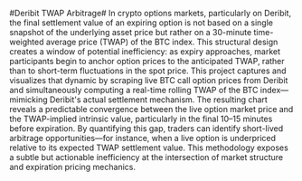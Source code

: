 #Deribit TWAP Arbitrage#
In crypto options markets, particularly on Deribit, the final settlement value of an expiring option is not based on a single snapshot of the underlying asset price but rather on a 30-minute time-weighted average price (TWAP) of the BTC index. This structural design creates a window of potential inefficiency: as expiry approaches, market participants begin to anchor option prices to the anticipated TWAP, rather than to short-term fluctuations in the spot price. This project captures and visualizes that dynamic by scraping live BTC call option prices from Deribit and simultaneously computing a real-time rolling TWAP of the BTC index—mimicking Deribit's actual settlement mechanism. The resulting chart reveals a predictable convergence between the live option market price and the TWAP-implied intrinsic value, particularly in the final 10–15 minutes before expiration. By quantifying this gap, traders can identify short-lived arbitrage opportunities—for instance, when a live option is underpriced relative to its expected TWAP settlement value. This methodology exposes a subtle but actionable inefficiency at the intersection of market structure and expiration pricing mechanics.
